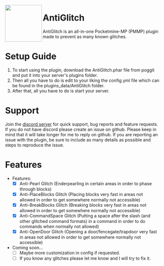 <img src="https://i.ibb.co/gdynDyp/Anti-Glitch-2.png" width="120" height="120" align="left"></img>

# AntiGlitch
AntiGlitch is an all-in-one Pocketmine-MP (PMMP) plugin made to prevent as many known glitches.

# Setup Guide
1. To start using the plugin, download the AntiGlitch.phar file from poggit and put it into your server's plugins folder. 
2. Then all you have to do is edit to your liking the config.yml file which can be found in the plugins_data/AntiGlitch folder.
5. After that, all you have to do is start your server.

# Support
Join the [discord server](https://discord.gg/YJZNhwhyMQ) for quick support, bug reports and feature requests.
If you do not have discord please create an issue on github. Please keep in mind that it will take longer for me to reply on github. If you are reporting an issue with the plugin, be sure to include as many details as possible and steps to reproduce the issue.

# Features
- Features:
  - [x] Anti-Pearl Glitch (Enderpearling in certain areas in order to phase through blocks)
  - [x] Anti-PlaceBlocks Glitch (Placing blocks very fast in areas not allowed in order to get somewhere normally not accessible)
  - [x] Anti-BreakBlocks Glitch (Breaking blocks very fast in areas not allowed in order to get somewhere normally not accessible)
  - [x] Anti-CommandSpace Glitch (Putting a space after the slash (and other glitched command formats) in a command in order to do commands when normally not allowed)
  - [x] Anti-OpenDoor Glitch (Opening a door/fencegate/trapdoor very fast in areas not allowed in order to get somewhere normally not accessible)
- Coming soon...
  - [ ] Maybe more customization in config if requested.
  - [ ] If you know any glitches please let me know and I will try to fix it.
